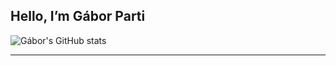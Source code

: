 ## Hello, I’m Gábor Parti
 
![Gábor's GitHub stats](https://github-readme-stats.vercel.app/api?username=partigabor&show_icons=true&theme=solarized-dark)
 
 
 
 
<!---
partigabor/partigabor is a ✨ special ✨ repository because its `README.md` (this file) appears on your GitHub profile.
You can click the Preview link to take a look at your changes.
--->

***
<!-- 
[![Top Langs](https://github-readme-stats.vercel.app/api/top-langs/?username=partigabor&layout=compact&hide=html,scss,makefile)](https://github.com/anuraghazra/github-readme-stats) -->
